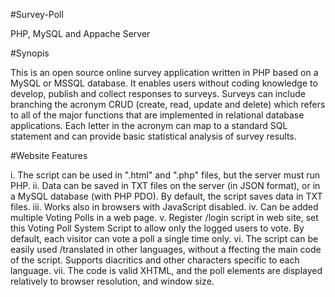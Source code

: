 #Survey-Poll

PHP, MySQL and Appache Server

#Synopis  

This is an open source online survey application written in PHP based on a MySQL or MSSQL database. 
It enables users without coding knowledge to develop, publish and collect responses to surveys. 
Surveys can include branching the acronym CRUD (create, read, update and delete) which refers 
to all of the major functions that are implemented in relational database applications. Each 
letter in the acronym can map to a standard SQL statement and can provide basic statistical 
analysis of survey results. 

#Website Features

i.	The script can be used in ".html" and ".php" files, but the server must run PHP.
ii.	Data can be saved in TXT files on the server (in JSON format), or 
in a MySQL database (with PHP PDO). By default, the script saves data in TXT files.
iii.	Works also in browsers with JavaScript disabled.
iv.	Can be added multiple Voting Polls in a web page.
v.	Register /login script in web site, set this Voting Poll System Script 
to allow only the logged users to vote. By default, each visitor can vote a poll a single time only.
vi.	The script can be easily used /translated in other languages, without a
ffecting the main code of the script. Supports diacritics and other characters specific to each language.
vii.	The code is valid XHTML, and the poll elements are displayed relatively to browser resolution, and window size. 

